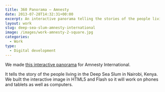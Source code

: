 ```yaml
---
title: 360 Panorama — Amnesty
date: 2013-07-28T14:32:31+00:00
excerpt: An interactive panorama telling the stories of the people living the Deep Sea Slum in Nairobi.
layout: work
slug: deep-sea-slum-amnesty-international
image: /images/work-amnesty-2-square.jpg
categories:
  - Work
type:
  - Digital development
---
```

We made [this interactive panorama](http://amnesty.org/en/slums-widget) for Amnesty International.

It tells the story of the people living in the Deep Sea Slum in Nairobi, Kenya. We built the interactive image in HTML5 and Flash so it will work on phones and tablets as well as computers.
